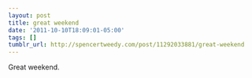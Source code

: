 ```yaml
---
layout: post
title: great weekend
date: '2011-10-10T18:09:01-05:00'
tags: []
tumblr_url: http://spencertweedy.com/post/11292033881/great-weekend
---
```

Great weekend.
